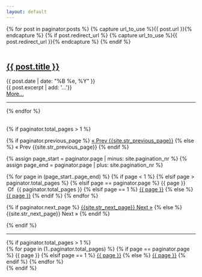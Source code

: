 ```yaml
---
layout: default
---
```

<!-- Pager -->
<div class="posts">
  {% for post in paginator.posts %}
  {% capture url_to_use %}{{ post.url }}{% endcapture %}
  {% if post.redirect_url %}
     {% capture url_to_use %}{{ post.redirect_url }}{% endcapture %}
  {% endif %}
  <article class="post">
    <br />
    <h1><a href="{{ url_to_use }}">{{ post.title }}</a></h1>
    <div class="date">{{ post.date | date: "%B %e, %Y" }}</div>
    <div class="entry">
       {{ post.excerpt | add: '...'}}
    </div>
    <a href="{{ url_to_use }}" class="read-more">More…</a>
    <br />
    <hr />
   </article>
{% endfor %}
</div>
<br />
<!-- Pager -->

<!-- pagination -->
{% if paginator.total_pages > 1 %}
<div class="pagination">
  {% if paginator.previous_page %}
    <a  class="ml-1 mr-2" href="{{ paginator.previous_page_path | prepend: site.baseurl | replace: '//', '/' }}">&laquo;&nbsp;Prev&nbsp;{{site.str_previous_page}}</a>
  {% else %}
    <span>&laquo;&nbsp;Prev&nbsp;{{site.str_previous_page}}</span>
  {% endif %}

  {% assign page_start = paginator.page | minus: site.pagination_nr %}
  {% assign page_end = paginator.page | plus: site.pagination_nr %}

  {% for page in (page_start..page_end) %}
    {% if page < 1 %}
      <!-- do freaking nothing -->
    {% elsif page > paginator.total_pages %}
      <!-- Do nothing -->
    {% elsif page == paginator.page %}
      <span class="ml-1 mr-1">{{ page }}</span>
      <span class="ml-1 mr-1">&nbsp;Of&nbsp;</span>
      <span class="ml-1 mr-1">{{ paginator.total_pages }}</span>
    {% elsif page == 1 %}
      <a  class="ml-1 mr-2" href="{{ paginator.previous_page_path | prepend: site.baseurl | replace: '//', '/' }}">{{ page }}</a>
    {% else %}
      <a  class="ml-1 mr-2" href="{{ site.paginate_path | prepend: site.baseurl | replace: '//', '/' | replace: ':num', page }}">{{ page }}</a>
    {% endif %}
  {% endfor %}

  {% if paginator.next_page %}
    <a  class="ml-1 mr-2" href="{{ paginator.next_page_path | prepend: site.baseurl | replace: '//', '/' }}">{{site.str_next_page}}&nbsp;Next&nbsp;&raquo;</a>
  {% else %}
    <span>{{site.str_next_page}}&nbsp;Next&nbsp;&raquo;</span>
  {% endif %}
</div>
{% endif %}
<hr />
<!-- pagination Numbers-Row-->
{% if paginator.total_pages > 1 %}
<div class="pagination">
  <!--
  {% if paginator.previous_page %}
    <a href="{{ paginator.previous_page_path | relative_url }}">&laquo; Prev</a>
  {% else %}
    <span>&laquo; Prev</span>
  {% endif %}
  -->
  {% for page in (1..paginator.total_pages) %}
    {% if page == paginator.page %}
      <span>{{ page }}</span>
    {% elsif page == 1 %}
      <a href="/">{{ page }}</a>
    {% else %}
      <a href="{{ site.paginate_path | relative_url | replace: ':num', page }}">{{ page }}</a>
    {% endif %}
  {% endfor %}
  <!--
  {% if paginator.next_page %}
    <a href="{{ paginator.next_page_path | relative_url }}">Next &raquo;</a>
  {% else %}
    <span>Next &raquo;</span>
  {% endif %}
  -->
</div>
{% endif %}
<!-- pagination Numbers-Row-->

<script src="/js/jquery.min.js"></script>
<link rel="stylesheet" type="text/css" href="/css/styles.css"/>